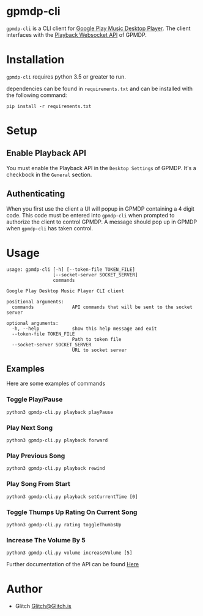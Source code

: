 gpmdp-cli
===

`gpmdp-cli` is a CLI client for
[Google Play Music Desktop Player](https://www.googleplaymusicdesktopplayer.com/). The client interfaces with the
[Playback Websocket API](https://github.com/MarshallOfSound/Google-Play-Music-Desktop-Player-UNOFFICIAL-/blob/master/docs/PlaybackAPI_WebSocket.md)
 of GPMDP.

# Installation
`gpmdp-cli` requires python 3.5 or greater to run.

dependencies can be found in `requirements.txt` and can be installed with the
following command:
```
pip install -r requirements.txt
```

# Setup
## Enable Playback API
You must enable the Playback API in the `Desktop Settings` of GPMDP. It's a
checkbock in the `General` section.
## Authenticating
When you first use the client a UI will popup in GPMDP containing a 4 digit
code. This code must be entered into `gpmdp-cli` when prompted to authorize the
 client to control GPMDP. A message should pop up in GPMDP when `gpmdp-cli`
has taken control.

# Usage
```
usage: gpmdp-cli [-h] [--token-file TOKEN_FILE]
                 [--socket-server SOCKET_SERVER]
                 commands

Google Play Desktop Music Player CLI client

positional arguments:
  commands              API commands that will be sent to the socket server

optional arguments:
  -h, --help            show this help message and exit
  --token-file TOKEN_FILE
                        Path to token file
  --socket-server SOCKET_SERVER
                        URL to socket server

```

## Examples
Here are some examples of commands
### Toggle Play/Pause
```
python3 gpmdp-cli.py playback playPause
```

### Play Next Song
```
python3 gpmdp-cli.py playback forward
```

### Play Previous Song
```
python3 gpmdp-cli.py playback rewind
```

### Play Song From Start
```
python3 gpmdp-cli.py playback setCurrentTime [0]
```

### Toggle Thumps Up Rating On Current Song
```
python3 gpmdp-cli.py rating toggleThumbsUp
```

### Increase The Volume By 5
```
python3 gpmdp-cli.py volume increaseVolume [5]
```

Further documentation of the API can be found [Here](https://github.com/gmusic-utils/gmusic.js#documentation)

# Author
* Glitch <Glitch@Glitch.is>
